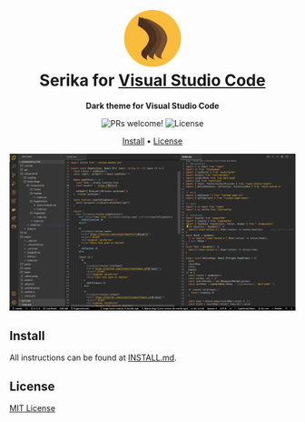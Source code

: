 <h1 align="center">
  <br>
  <img src="https://raw.githubusercontent.com/hugocxl/serika/master/icon.png" alt="Serika Logo" width="100">
  <br>
  Serika for <a href="https://code.visualstudio.com/">Visual Studio Code</a>
  <br>
</h1>

<p align="center">
  <strong>Dark theme for Visual Studio Code</strong>
</p>

<p align="center">
  <img src="https://img.shields.io/badge/PRs-welcome-%235FCC6F.svg" alt="PRs welcome!" />

  <img alt="License" src="https://img.shields.io/badge/license-MIT-%235FCC6F">
</p>

<p align="center">
  <a href="#install">Install</a> •
  <a href="#license">License</a>
</p>

<p align="center">
  <img alt="Serika screnshoot for Visual Studio Code" src="https://raw.githubusercontent.com/hugocxl/serika/master/screenshot.png">
</p>

## Install

All instructions can be found at [INSTALL.md](./INSTALL.md).

## License

[MIT License](./LICENSE.md)
